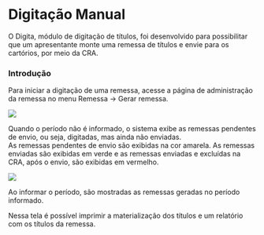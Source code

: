 # Digitação Manual

O Digita, módulo de digitação de títulos, foi desenvolvido para possibilitar que um apresentante monte uma remessa de títulos e envie para os cartórios, por meio da CRA.

### Introdução

Para iniciar a digitação de uma remessa, acesse a página de administração da remessa no menu Remessa -> Gerar remessa.

![](<../../../../.gitbook/assets/image (9) (1).png>)

Quando o período não é informado, o sistema exibe as remessas pendentes de envio, ou seja, digitadas, mas ainda não enviadas.\
As remessas pendentes de envio são exibidas na cor amarela. As remessas enviadas são exibidas em verde e as remessas enviadas e excluídas na CRA, após o envio, são exibidas em vermelho.

![](<../../../../.gitbook/assets/image (22).png>)

Ao informar o período, são mostradas as remessas geradas no período informado.

Nessa tela é possível imprimir a materialização dos títulos e um relatório com os títulos da remessa.
